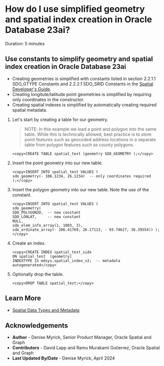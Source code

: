 # How do I use simplified geometry and spatial index creation in Oracle Database 23ai?
Duration: 5 minutes

## Use constants to simplify geometry and spatial index creation in Oracle Database 23ai

* Creating geometries is simplified with constants listed in section 2.2.1.1 SDO\_GTYPE Constants and 2.2.2.1 SDO\_SRID Constants in the [Spatial Developer's Guide](https://docs.oracle.com/en/database/oracle/oracle-database/23/spatl/spatial-datatypes-metadata.html).
* Creating longitute/latitude point geometries is simplified by requiring only coordinates in the constructor.
* Creating spatial indexes is simplified by automatically creating required spatial metadata.

1. Let's start by creating a table for our geometry.

    > NOTE: In this example we load a point and polygon into the same table. While this is technically allowed, best practice is to store point features such as geocoded address locations in a separate table from polygon features such as county polygons.
 
    ```
    <copy>CREATE TABLE spatial_test (geometry SDO_GEOMETRY );</copy>
    ```

2. Insert the point geometry into our new table.

    ```
    <copy>INSERT INTO spatial_test VALUES (
    sdo_geometry(- 106.1234, 26.1234)  -- only coordinates required
    );</copy>
    ```

3. Insert the polygon geometry into our new table. Note the use of the constant.

    ```
    <copy>INSERT INTO spatial_test VALUES (
    sdo_geometry(
    SDO_POLYGON2D,  -- new constant
    SDO_LONLAT,     -- new constant
    NULL,
    sdo_elem_info_array(1, 1003, 3),
    sdo_ordinate_array(- 106.41769, 26.17113, - 93.74627, 36.39554)) );</copy>
    ```

4. Create an index.

    ```
    <copy>CREATE INDEX spatial_test_sidx
    ON spatial_test  (geometry)
    INDEXTYPE IS mdsys.spatial_index_v2;  -- metadata autogenerated</copy>
    ```

5. Optionally drop the table.

    ```
    <copy>DROP TABLE spatial_test;</copy>
    ```

## Learn More

* [Spatial Data Types and Metadata](https://docs.oracle.com/en/database/oracle/oracle-database/23/spatl/spatial-datatypes-metadata.html.)

## Acknowledgements
* **Author** - Denise Myrick, Senior Product Manager, Oracle Spatial and Graph
* **Contributors** -  David Lapp and Ramu Murakami Gutierrez, Oracle Spatial and Graph
* **Last Updated By/Date** - Denise Myrick,  April 2024
